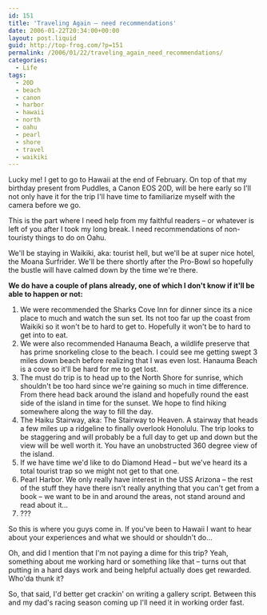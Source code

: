 ```yaml
---
id: 151
title: 'Traveling Again – need recommendations'
date: 2006-01-22T20:34:00+00:00
layout: post.liquid
guid: http://top-frog.com/?p=151
permalink: /2006/01/22/traveling_again_need_recommendations/
categories:
  - Life
tags:
  - 20D
  - beach
  - canon
  - harbor
  - hawaii
  - north
  - oahu
  - pearl
  - shore
  - travel
  - waikiki
---
```

Lucky me! I get to go to Hawaii at the end of February. On top of that my birthday present from Puddles, a Canon EOS 20D, will be here early so I'll not only have it for the trip I'll have time to familiarize myself with the camera before we go.

This is the part where I need help from my faithful readers – or whatever is left of you after I took my long break. I need recommendations of non-touristy things to do on Oahu.



We'll be staying in Waikiki, aka: tourist hell, but we'll be at super nice hotel, the Moana Surfrider. We'll be there shortly after the Pro-Bowl so hopefully the bustle will have calmed down by the time we're there.

**We do have a couple of plans already, one of which I don't know if it'll be able to happen or not:**

  1. We were recommended the Sharks Cove Inn for dinner since its a nice place to much and watch the sun set. Its not too far up the coast from Waikiki so it won't be to hard to get to. Hopefully it won't be to hard to get into to eat. 
  2. We were also recommended Hanauma Beach, a wildlife preserve that has prime snorkeling close to the beach. I could see me getting swept 3 miles down beach before realizing that I was even lost. Hanauma Beach is a cove so it'll be hard for me to get lost. 
  3. The must do trip is to head up to the North Shore for sunrise, which shouldn't be too hard since we're gaining so much in time difference. From there head back around the island and hopefully round the east side of the island in time for the sunset. We hope to find hiking somewhere along the way to fill the day. 
  4. The Haiku Stairway, aka: The Stairway to Heaven. A stairway that heads a few miles up a ridgeline to finally overlook Honolulu. The trip looks to be staggering and will probably be a full day to get up and down but the view will be well worth it. You have an unobstructed 360 degree view of the island. 
  5. If we have time we'd like to do Diamond Head – but we've heard its a total tourist trap so we might not get to that one. 
  6. Pearl Harbor. We only really have interest in the USS Arizona – the rest of the stuff they have there isn't really anything that you can't get from a book – we want to be in and around the areas, not stand around and read about it… 
  7. ??? 

So this is where you guys come in. If you've been to Hawaii I want to hear about your experiences and what we should or shouldn't do…

Oh, and did I mention that I'm not paying a dime for this trip? Yeah, something about me working hard or something like that – turns out that putting in a hard days work and being helpful actually does get rewarded. Who'da thunk it?

So, that said, I'd better get crackin' on writing a gallery script. Between this and my dad's racing season coming up I'll need it in working order fast.
